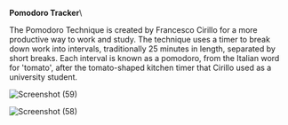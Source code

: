 **Pomodoro Tracker**\

The Pomodoro Technique is created by Francesco Cirillo for a more productive way to work and study. The technique uses a timer to break down work into intervals, traditionally 25 minutes in length, separated by short breaks. Each interval is known as a pomodoro, from the Italian word for 'tomato', after the tomato-shaped kitchen timer that Cirillo used as a university student.



![Screenshot (59)](https://user-images.githubusercontent.com/73778637/136779281-77114ab7-01a9-4955-97d1-d42af102b1f6.png)

![Screenshot (58)](https://user-images.githubusercontent.com/73778637/136779309-76975c60-c153-414b-8324-643e70f0f138.png)
